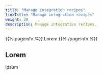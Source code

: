 ```yaml
---
title: "Manage integration recipes"
linkTitle: "Manage integration recipes"
weight: 20
description: Manage integration recipes.
---
```


{{% pageinfo %}}
Lorem
{{% /pageinfo %}}

## Lorem

ipsum
